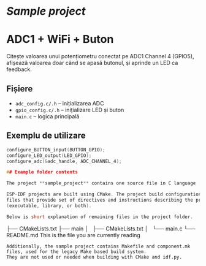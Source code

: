 # _Sample project_

# ADC1 + WiFi + Buton

Citește valoarea unui potențiometru conectat pe ADC1 Channel 4 (GPIO5), afișează valoarea doar când se apasă butonul, și aprinde un LED ca feedback.

## Fișiere
- `adc_config.c/.h` – inițializarea ADC
- `gpio_config.c/.h` – inițializare LED și buton
- `main.c` – logica principală

## Exemplu de utilizare
```c
configure_BUTTON_input(BUTTON_GPIO);
configure_LED_output(LED_GPIO);
configure_adc(&adc_handle, ADC_CHANNEL_4);

## Example folder contents

The project **sample_project** contains one source file in C language [main.c](main/main.c). The file is located in folder [main](main).

ESP-IDF projects are built using CMake. The project build configuration is contained in `CMakeLists.txt`
files that provide set of directives and instructions describing the project's source files and targets
(executable, library, or both). 

Below is short explanation of remaining files in the project folder.

```
├── CMakeLists.txt
├── main
│   ├── CMakeLists.txt
│   └── main.c
└── README.md                  This is the file you are currently reading
```
Additionally, the sample project contains Makefile and component.mk files, used for the legacy Make based build system. 
They are not used or needed when building with CMake and idf.py.
